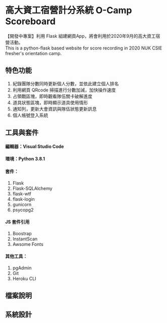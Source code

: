# 高大資工宿營計分系統 O-Camp Scoreboard
【開發中專案】利用 Flask 組建網頁App，將會利用於2020年9月的高大資工宿營活動。  
This is a python-flask based website for score recording in 2020 NUK CSIE fresher's orientation camp.

## 特色功能
1. 紀錄團隊分數同時更新個人分數，並依此建立個人排名
2. 利用網頁 QRcode 掃描進行分數加減，加快操作速度
3. 占領戰區塊，即時觀看隊伍關卡破解進度
4. 道具狀態區塊，即時顯示道具使用情形
5. 通知列，更新大會資訊與隊伍狀態更新訊息
6. 個人帳號登入系統

## 工具與套件
#### 編輯器：Visual Studio Code  
#### 環境：Python 3.8.1  
#### 套件：  
1. Flask
2. Flask-SQLAlchemy
3. flask-wtf
4. flask-login
5. gunicorn
6. psycopg2  

#### JS 套件引用
1. Boostrap
2. InstantScan
3. Awsome Fonts

#### 其他工具：  
1. pgAdmin
2. Git
3. Heroku CLI

## 檔案說明



## 系統設計
